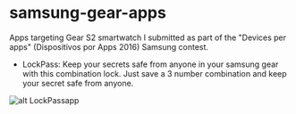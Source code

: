 # samsung-gear-apps
Apps targeting Gear S2 smartwatch I submitted as part of the "Devices per apps" (Dispositivos por Apps 2016) Samsung contest.

* LockPass: Keep your secrets safe from anyone in your samsung gear with this combination lock. Just save a 3 number combination and keep your secret safe from anyone.

![alt LockPassapp](https://github.com/dePablobernat/samsung-gear-apps/blob/master/image.png?raw=true)


